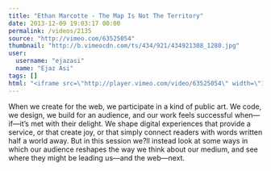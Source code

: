 ```yaml
---
title: "Ethan Marcotte - The Map Is Not The Territory"
date: 2013-12-09 19:03:17 00:00
permalink: /videos/2135
source: "http://vimeo.com/63525054"
thumbnail: "http://b.vimeocdn.com/ts/434/921/434921308_1280.jpg"
user:
  username: "ejazasi"
  name: "Ejaz Asi"
tags: []
html: "<iframe src=\"http://player.vimeo.com/video/63525054\" width=\"1280\" height=\"720\" frameborder=\"0\" title=\"Ethan Marcotte - The Map Is Not The Territory\" webkitallowfullscreen mozallowfullscreen allowfullscreen></iframe>"
---
```


When we create for the web, we participate in a kind of public art. We code, we design, we build for an audience, and our work feels successful when—if—it’s met with their delight. We shape digital experiences that provide a service, or that create joy, or that simply connect readers with words written half a world away. But in this session we?ll instead look at some ways in which our audience reshapes the way we think about our medium, and see where they might be leading us—and the web—next.